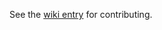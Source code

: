 See the [wiki entry](https://docs.civiform.us/contributor-guide/developer-guide/technical-contribution-guide) for contributing.

